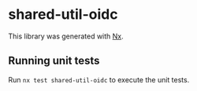 # shared-util-oidc

This library was generated with [Nx](https://nx.dev).

## Running unit tests

Run `nx test shared-util-oidc` to execute the unit tests.
